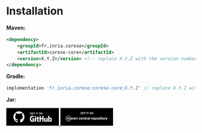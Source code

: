 <!-- markdownlint-disable MD033 -->
<!-- markdownlint-disable MD041 -->
# Installation

**Maven:**

```xml
<dependency>
    <groupId>fr.inria.corese</groupId>
    <artifactId>corese-core</artifactId>
    <version>X.Y.Z</version> <!-- replace X.Y.Z with the version number -->
</dependency>
```

**Gradle:**

```Groovy
implementation 'fr.inria.corese:corese-core:X.Y.Z' // replace X.Y.Z with the version number
```

**Jar:**

<a href="https://github.com/corese-stack/corese-core/releases">
  <img src="./_static/logo/badge_github.svg" alt="GitHub Release" width="140">
</a>
<a href="https://central.sonatype.com/artifact/fr.inria.corese/corese-core">
  <img src="./_static/logo/badge_maven.svg" alt="Maven Central" width="140">
</a>
